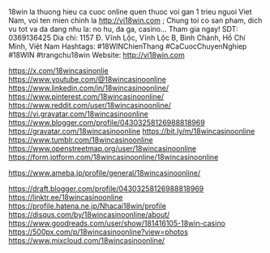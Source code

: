 18win la thuong hieu ca cuoc online quen thuoc voi gan 1 trieu nguoi Viet Nam, voi ten
mien chinh la http://vi18win.com ; Chung toi co san pham, dich vu tot va da dang nhu la:
no hu, da ga, casino... Tham gia ngay!
SDT: 0369136425
Dia chi: 1157 Đ. Vĩnh Lộc, Vĩnh Lộc B, Bình Chánh, Hồ Chí Minh, Việt Nam
Hashtags: #18WINChienThang #CaCuocChuyenNghiep #18WIN #trangchu18win
Website: http://vi18win.com 

https://x.com/18wincasinonlie
https://www.youtube.com/@18wincasinoonline
https://www.linkedin.com/in/18wincasinoonline/
https://www.pinterest.com/18wincasinoonline/
https://www.reddit.com/user/18wincasinoonline/
https://vi.gravatar.com/18wincasinoonline
https://www.blogger.com/profile/04303258126988818969
https://gravatar.com/18wincasinoonline
https://bit.ly/m/18wincasinoonline
https://www.tumblr.com/18wincasinoonline
https://www.openstreetmap.org/user/18wincasinoonline
https://form.jotform.com/18wincasinoonline/18wincasinoonline

https://www.ameba.jp/profile/general/18wincasinoonline/


https://draft.blogger.com/profile/04303258126988818969
https://linktr.ee/18wincasinoonline
https://profile.hatena.ne.jp/Nhacai18win/profile
https://disqus.com/by/18wincasinoonline/about/
https://www.goodreads.com/user/show/181416105-18win-casino
https://500px.com/p/18wincasinoonline?view=photos
https://www.mixcloud.com/18wincasinoonline/
